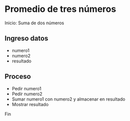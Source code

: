 # Promedio de tres números

Inicio: Suma de dos números

## Ingreso datos

- numero1
- numero2
- resultado

## Proceso

- Pedir numero1
- Pedír numero2
- Sumar numero1 con numero2 y almacenar en resultado
- Mostrar resultado

Fin